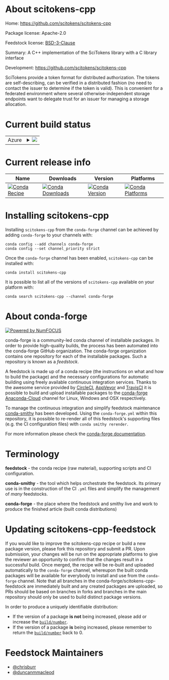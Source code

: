 About scitokens-cpp
===================

Home: https://github.com/scitokens/scitokens-cpp

Package license: Apache-2.0

Feedstock license: [BSD-3-Clause](https://github.com/conda-forge/scitokens-cpp-feedstock/blob/master/LICENSE.txt)

Summary: A C++ implementation of the SciTokens library with a C library interface

Development: https://github.com/scitokens/scitokens-cpp

SciTokens provide a token format for distributed authorization.
The tokens are self-describing, can be verified in a distributed
fashion (no need to contact the issuer to determine if the token is
valid). This is convenient for a federated environment where several
otherwise-independent storage endpoints want to delegate trust for an
issuer for managing a storage allocation.


Current build status
====================


<table>
    
  <tr>
    <td>Azure</td>
    <td>
      <details>
        <summary>
          <a href="https://dev.azure.com/conda-forge/feedstock-builds/_build/latest?definitionId=12794&branchName=master">
            <img src="https://dev.azure.com/conda-forge/feedstock-builds/_apis/build/status/scitokens-cpp-feedstock?branchName=master">
          </a>
        </summary>
        <table>
          <thead><tr><th>Variant</th><th>Status</th></tr></thead>
          <tbody><tr>
              <td>linux_64_openssl1.1.1</td>
              <td>
                <a href="https://dev.azure.com/conda-forge/feedstock-builds/_build/latest?definitionId=12794&branchName=master">
                  <img src="https://dev.azure.com/conda-forge/feedstock-builds/_apis/build/status/scitokens-cpp-feedstock?branchName=master&jobName=linux&configuration=linux_64_openssl1.1.1" alt="variant">
                </a>
              </td>
            </tr><tr>
              <td>linux_64_openssl3</td>
              <td>
                <a href="https://dev.azure.com/conda-forge/feedstock-builds/_build/latest?definitionId=12794&branchName=master">
                  <img src="https://dev.azure.com/conda-forge/feedstock-builds/_apis/build/status/scitokens-cpp-feedstock?branchName=master&jobName=linux&configuration=linux_64_openssl3" alt="variant">
                </a>
              </td>
            </tr><tr>
              <td>linux_aarch64_openssl1.1.1</td>
              <td>
                <a href="https://dev.azure.com/conda-forge/feedstock-builds/_build/latest?definitionId=12794&branchName=master">
                  <img src="https://dev.azure.com/conda-forge/feedstock-builds/_apis/build/status/scitokens-cpp-feedstock?branchName=master&jobName=linux&configuration=linux_aarch64_openssl1.1.1" alt="variant">
                </a>
              </td>
            </tr><tr>
              <td>linux_aarch64_openssl3</td>
              <td>
                <a href="https://dev.azure.com/conda-forge/feedstock-builds/_build/latest?definitionId=12794&branchName=master">
                  <img src="https://dev.azure.com/conda-forge/feedstock-builds/_apis/build/status/scitokens-cpp-feedstock?branchName=master&jobName=linux&configuration=linux_aarch64_openssl3" alt="variant">
                </a>
              </td>
            </tr><tr>
              <td>linux_ppc64le_openssl1.1.1</td>
              <td>
                <a href="https://dev.azure.com/conda-forge/feedstock-builds/_build/latest?definitionId=12794&branchName=master">
                  <img src="https://dev.azure.com/conda-forge/feedstock-builds/_apis/build/status/scitokens-cpp-feedstock?branchName=master&jobName=linux&configuration=linux_ppc64le_openssl1.1.1" alt="variant">
                </a>
              </td>
            </tr><tr>
              <td>linux_ppc64le_openssl3</td>
              <td>
                <a href="https://dev.azure.com/conda-forge/feedstock-builds/_build/latest?definitionId=12794&branchName=master">
                  <img src="https://dev.azure.com/conda-forge/feedstock-builds/_apis/build/status/scitokens-cpp-feedstock?branchName=master&jobName=linux&configuration=linux_ppc64le_openssl3" alt="variant">
                </a>
              </td>
            </tr><tr>
              <td>osx_64_openssl1.1.1</td>
              <td>
                <a href="https://dev.azure.com/conda-forge/feedstock-builds/_build/latest?definitionId=12794&branchName=master">
                  <img src="https://dev.azure.com/conda-forge/feedstock-builds/_apis/build/status/scitokens-cpp-feedstock?branchName=master&jobName=osx&configuration=osx_64_openssl1.1.1" alt="variant">
                </a>
              </td>
            </tr><tr>
              <td>osx_64_openssl3</td>
              <td>
                <a href="https://dev.azure.com/conda-forge/feedstock-builds/_build/latest?definitionId=12794&branchName=master">
                  <img src="https://dev.azure.com/conda-forge/feedstock-builds/_apis/build/status/scitokens-cpp-feedstock?branchName=master&jobName=osx&configuration=osx_64_openssl3" alt="variant">
                </a>
              </td>
            </tr><tr>
              <td>osx_arm64_openssl1.1.1</td>
              <td>
                <a href="https://dev.azure.com/conda-forge/feedstock-builds/_build/latest?definitionId=12794&branchName=master">
                  <img src="https://dev.azure.com/conda-forge/feedstock-builds/_apis/build/status/scitokens-cpp-feedstock?branchName=master&jobName=osx&configuration=osx_arm64_openssl1.1.1" alt="variant">
                </a>
              </td>
            </tr><tr>
              <td>osx_arm64_openssl3</td>
              <td>
                <a href="https://dev.azure.com/conda-forge/feedstock-builds/_build/latest?definitionId=12794&branchName=master">
                  <img src="https://dev.azure.com/conda-forge/feedstock-builds/_apis/build/status/scitokens-cpp-feedstock?branchName=master&jobName=osx&configuration=osx_arm64_openssl3" alt="variant">
                </a>
              </td>
            </tr>
          </tbody>
        </table>
      </details>
    </td>
  </tr>
</table>

Current release info
====================

| Name | Downloads | Version | Platforms |
| --- | --- | --- | --- |
| [![Conda Recipe](https://img.shields.io/badge/recipe-scitokens--cpp-green.svg)](https://anaconda.org/conda-forge/scitokens-cpp) | [![Conda Downloads](https://img.shields.io/conda/dn/conda-forge/scitokens-cpp.svg)](https://anaconda.org/conda-forge/scitokens-cpp) | [![Conda Version](https://img.shields.io/conda/vn/conda-forge/scitokens-cpp.svg)](https://anaconda.org/conda-forge/scitokens-cpp) | [![Conda Platforms](https://img.shields.io/conda/pn/conda-forge/scitokens-cpp.svg)](https://anaconda.org/conda-forge/scitokens-cpp) |

Installing scitokens-cpp
========================

Installing `scitokens-cpp` from the `conda-forge` channel can be achieved by adding `conda-forge` to your channels with:

```
conda config --add channels conda-forge
conda config --set channel_priority strict
```

Once the `conda-forge` channel has been enabled, `scitokens-cpp` can be installed with:

```
conda install scitokens-cpp
```

It is possible to list all of the versions of `scitokens-cpp` available on your platform with:

```
conda search scitokens-cpp --channel conda-forge
```


About conda-forge
=================

[![Powered by
NumFOCUS](https://img.shields.io/badge/powered%20by-NumFOCUS-orange.svg?style=flat&colorA=E1523D&colorB=007D8A)](https://numfocus.org)

conda-forge is a community-led conda channel of installable packages.
In order to provide high-quality builds, the process has been automated into the
conda-forge GitHub organization. The conda-forge organization contains one repository
for each of the installable packages. Such a repository is known as a *feedstock*.

A feedstock is made up of a conda recipe (the instructions on what and how to build
the package) and the necessary configurations for automatic building using freely
available continuous integration services. Thanks to the awesome service provided by
[CircleCI](https://circleci.com/), [AppVeyor](https://www.appveyor.com/)
and [TravisCI](https://travis-ci.com/) it is possible to build and upload installable
packages to the [conda-forge](https://anaconda.org/conda-forge)
[Anaconda-Cloud](https://anaconda.org/) channel for Linux, Windows and OSX respectively.

To manage the continuous integration and simplify feedstock maintenance
[conda-smithy](https://github.com/conda-forge/conda-smithy) has been developed.
Using the ``conda-forge.yml`` within this repository, it is possible to re-render all of
this feedstock's supporting files (e.g. the CI configuration files) with ``conda smithy rerender``.

For more information please check the [conda-forge documentation](https://conda-forge.org/docs/).

Terminology
===========

**feedstock** - the conda recipe (raw material), supporting scripts and CI configuration.

**conda-smithy** - the tool which helps orchestrate the feedstock.
                   Its primary use is in the construction of the CI ``.yml`` files
                   and simplify the management of *many* feedstocks.

**conda-forge** - the place where the feedstock and smithy live and work to
                  produce the finished article (built conda distributions)


Updating scitokens-cpp-feedstock
================================

If you would like to improve the scitokens-cpp recipe or build a new
package version, please fork this repository and submit a PR. Upon submission,
your changes will be run on the appropriate platforms to give the reviewer an
opportunity to confirm that the changes result in a successful build. Once
merged, the recipe will be re-built and uploaded automatically to the
`conda-forge` channel, whereupon the built conda packages will be available for
everybody to install and use from the `conda-forge` channel.
Note that all branches in the conda-forge/scitokens-cpp-feedstock are
immediately built and any created packages are uploaded, so PRs should be based
on branches in forks and branches in the main repository should only be used to
build distinct package versions.

In order to produce a uniquely identifiable distribution:
 * If the version of a package **is not** being increased, please add or increase
   the [``build/number``](https://docs.conda.io/projects/conda-build/en/latest/resources/define-metadata.html#build-number-and-string).
 * If the version of a package **is** being increased, please remember to return
   the [``build/number``](https://docs.conda.io/projects/conda-build/en/latest/resources/define-metadata.html#build-number-and-string)
   back to 0.

Feedstock Maintainers
=====================

* [@chrisburr](https://github.com/chrisburr/)
* [@duncanmmacleod](https://github.com/duncanmmacleod/)

